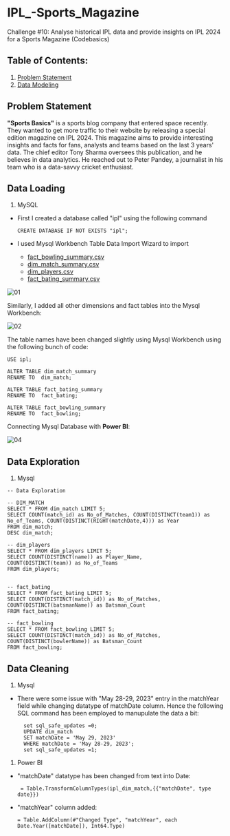 # IPL_-Sports_Magazine
Challenge #10: Analyse historical IPL data and provide insights on IPL 2024 for a Sports Magazine (Codebasics)
## Table of Contents:
1. [Problem Statement](https://github.com/pb319/IPL_Sports_Magazine/edit/main/README.md#problem-statement)
2. [Data Modeling](https://github.com/pb319/IPL_Sports_Magazine?tab=readme-ov-file#data-loading)

## Problem Statement
**"Sports Basics"** is a sports blog company that entered space recently. They
wanted to get more traffic to their website by releasing a special edition magazine
on IPL 2024. This magazine aims to provide interesting insights and facts for
fans, analysts and teams based on the last 3 years' data.
The chief editor Tony Sharma oversees this publication, and he believes in data
analytics. He reached out to Peter Pandey, a journalist in his team who is a data-savvy cricket enthusiast.

## Data Loading
1. MySQL
- First I created a database called "ipl" using the following command

  ```CREATE DATABASE IF NOT EXISTS "ipl";```

- I used Mysql Workbench Table Data Import Wizard to import 
   - [fact_bowling_summary.csv](https://github.com/pb319/IPL_Sports_Magazine/files/14800053/fact_bowling_summary.csv)
   - [dim_match_summary.csv](https://github.com/pb319/IPL_Sports_Magazine/files/14800054/dim_match_summary.csv)
   - [dim_players.csv](https://github.com/pb319/IPL_Sports_Magazine/files/14800055/dim_players.csv)
   - [fact_bating_summary.csv](https://github.com/pb319/IPL_Sports_Magazine/files/14800056/fact_bating_summary.csv)

![01](https://github.com/pb319/IPL_Sports_Magazine/assets/66114329/2f5c505a-73e5-471b-8489-94c8c45a0b34)

Similarly, I added all other dimensions and fact tables into the Mysql Workbench:

  ![02](https://github.com/pb319/IPL_Sports_Magazine/assets/66114329/b3cd8eaf-1955-4840-88a6-707ba121d2f9)

The table names have been changed slightly using Mysql Workbench using the following bunch of code:
```
USE ipl;

ALTER TABLE dim_match_summary
RENAME TO  dim_match;

ALTER TABLE fact_bating_summary
RENAME TO  fact_bating;

ALTER TABLE fact_bowling_summary
RENAME TO  fact_bowling;
```
Connecting Mysql Database with **Power BI**:

  ![04](https://github.com/pb319/IPL_Sports_Magazine/assets/66114329/6b2ba598-1206-431c-b311-87f6a198571e)

## Data Exploration

1. Mysql

```
-- Data Exploration

-- DIM_MATCH
SELECT * FROM dim_match LIMIT 5;
SELECT COUNT(match_id) as No_of_Matches, COUNT(DISTINCT(team1)) as No_of_Teams, COUNT(DISTINCT(RIGHT(matchDate,4))) as Year
FROM dim_match;
DESC dim_match;

-- dim_players
SELECT * FROM dim_players LIMIT 5;
SELECT COUNT(DISTINCT(name)) as Player_Name,
COUNT(DISTINCT(team)) as No_of_Teams
FROM dim_players; 
 

-- fact_bating
SELECT * FROM fact_bating LIMIT 5;
SELECT COUNT(DISTINCT(match_id)) as No_of_Matches,
COUNT(DISTINCT(batsmanName)) as Batsman_Count
FROM fact_bating;

-- fact_bowling
SELECT * FROM fact_bowling LIMIT 5;
SELECT COUNT(DISTINCT(match_id)) as No_of_Matches,
COUNT(DISTINCT(bowlerName)) as Batsman_Count
FROM fact_bowling;

```

## Data Cleaning
1. Mysql
  - There were some issue with "May 28-29, 2023" entry in the matchYear field while changing datatype of matchDate column. Hence the following SQL command has been employed to manupulate the data a bit:
    ```
      set sql_safe_updates =0;
      UPDATE dim_match
      SET matchDate = 'May 29, 2023'
      WHERE matchDate = 'May 28-29, 2023';
      set sql_safe_updates =1;
    ```
1. Power BI

- "matchDate" datatype has been changed from text into Date:
   ```
    = Table.TransformColumnTypes(ipl_dim_match,{{"matchDate", type date}})
   ```
- "matchYear" column added:
   ```
   = Table.AddColumn(#"Changed Type", "matchYear", each Date.Year([matchDate]), Int64.Type)
   ```

